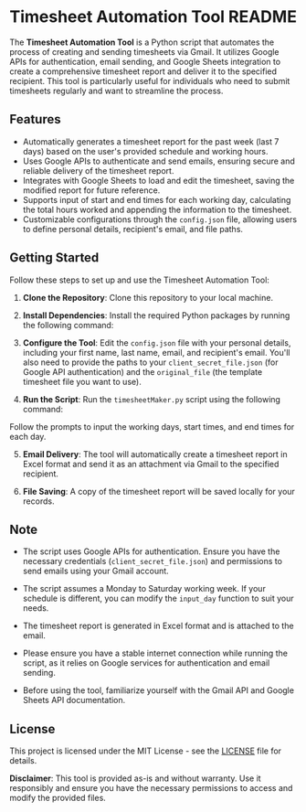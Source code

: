 # Timesheet Automation Tool README

The **Timesheet Automation Tool** is a Python script that automates the process of creating and sending timesheets via Gmail. It utilizes Google APIs for authentication, email sending, and Google Sheets integration to create a comprehensive timesheet report and deliver it to the specified recipient. This tool is particularly useful for individuals who need to submit timesheets regularly and want to streamline the process.

## Features

- Automatically generates a timesheet report for the past week (last 7 days) based on the user's provided schedule and working hours.
- Uses Google APIs to authenticate and send emails, ensuring secure and reliable delivery of the timesheet report.
- Integrates with Google Sheets to load and edit the timesheet, saving the modified report for future reference.
- Supports input of start and end times for each working day, calculating the total hours worked and appending the information to the timesheet.
- Customizable configurations through the `config.json` file, allowing users to define personal details, recipient's email, and file paths.

## Getting Started

Follow these steps to set up and use the Timesheet Automation Tool:

1. **Clone the Repository**: Clone this repository to your local machine.

2. **Install Dependencies**: Install the required Python packages by running the following command:
   
3. **Configure the Tool**: Edit the `config.json` file with your personal details, including your first name, last name, email, and recipient's email. You'll also need to provide the paths to your `client_secret_file.json` (for Google API authentication) and the `original_file` (the template timesheet file you want to use).

4. **Run the Script**: Run the `timesheetMaker.py` script using the following command:

Follow the prompts to input the working days, start times, and end times for each day.

5. **Email Delivery**: The tool will automatically create a timesheet report in Excel format and send it as an attachment via Gmail to the specified recipient.

6. **File Saving**: A copy of the timesheet report will be saved locally for your records.

## Note

- The script uses Google APIs for authentication. Ensure you have the necessary credentials (`client_secret_file.json`) and permissions to send emails using your Gmail account.

- The script assumes a Monday to Saturday working week. If your schedule is different, you can modify the `input_day` function to suit your needs.

- The timesheet report is generated in Excel format and is attached to the email.

- Please ensure you have a stable internet connection while running the script, as it relies on Google services for authentication and email sending.

- Before using the tool, familiarize yourself with the Gmail API and Google Sheets API documentation.

## License

This project is licensed under the MIT License - see the [LICENSE](LICENSE) file for details.

**Disclaimer**: This tool is provided as-is and without warranty. Use it responsibly and ensure you have the necessary permissions to access and modify the provided files.
